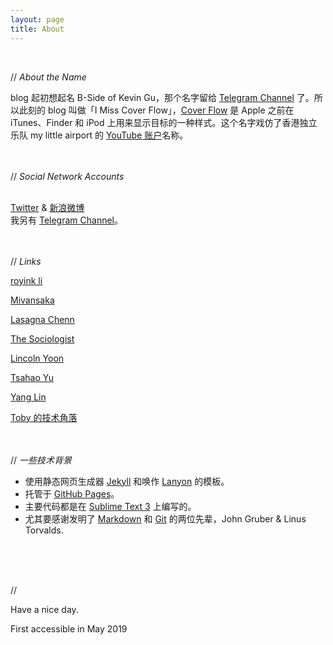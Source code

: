 ```yaml
---
layout: page
title: About
---
```



<br>

// *About the Name*
<br>

blog 起初想起名 B-Side of Kevin Gu，那个名字留给 [Telegram Channel](https://t.me/theBsideofkk) 了。所以此刻的 blog 叫做「I Miss Cover Flow」，[Cover Flow](https://en.wikipedia.org/wiki/Cover_Flow) 是 Apple 之前在 iTunes、Finder 和 iPod 上用来显示目标的一种样式。这个名字戏仿了香港独立乐队 my little airport 的 [YouTube 账户](https://www.youtube.com/user/iimisshotmail/)名称。

<br><br>
// *Social Network Accounts*

<br> [Twitter](https://twitter.com/kev1ngu) & [新浪微博](https://weibo.com/realkevingu)<br>
我另有 [Telegram Channel](https://t.me/theBsideofkk)。

<br><br>// *Links* 

[royink li](https://royink.li)

[Mivansaka](http://mivansaka.xyz)

[Lasagna Chenn](https://nlasagna.github.io)

[The Sociologist](https://sociologist.xyz)

[Lincoln Yoon](https://www.lincyoon.com/)

[Tsahao Yu](https://tsahaoyu.com/)

[Yang Lin](https://www.yanglin1998.icu)

[Toby 的技术角落](https://blog.toby.vip)

<br><br>// *一些技术背景*


* 使用静态网页生成器 [Jekyll](http://jekyllrb.com) 和唤作 [Lanyon](https://github.com/poole/lanyon) 的模板。
* 托管于 [GitHub Pages](https://pages.github.com)。
* 主要代码都是在 [Sublime Text 3](http://sublimetext.com) 上编写的。
* 尤其要感谢发明了 [Markdown](https://daringfireball.net/projects/markdown/) 和 [Git](https://git-scm.com/) 的两位先辈，John Gruber & Linus Torvalds.  

<br><br><br>

//

Have a nice day. 

First accessible in May 2019

